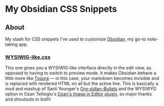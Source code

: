 # My Obsidian CSS Snippets

## About

My stash for CSS snippets I've used to customize [Obsidian](https://obsidian.md), my go-to note-taking app.

### [WYSIWIG-like.css](https://github.com/frankreporting/obsidian-snippets/blob/main/WYSIWYG-like.css)

This one gives you a WYSIWIG-like interface directly in the edit view, as opposed to having to switch to preview mode. It makes Obsidian behave a little more like [Typora](https://typora.io) — in this case, your markdown becomes invisible and is replaced with rendered HTML on all but the active line. This is basically a mod and mashup of Santi Younger's [Org-sidian-Bullets](https://github.com/santiyounger/Org-sidian-Bullets) and the WYSIWYG option in Ozan Tellioglu's [Ozan's Image in Editor plugin](https://github.com/ozntel/oz-image-in-editor-obsidian), so major thanks and shoutouts to both!
